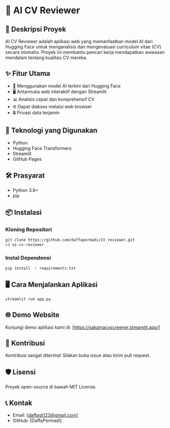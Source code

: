 # 🤖 AI CV Reviewer

## 📝 Deskripsi Proyek
AI CV Reviewer adalah aplikasi web yang memanfaatkan model AI dari Hugging Face untuk menganalisis dan mengevaluasi curriculum vitae (CV) secara otomatis. Proyek ini membantu pencari kerja mendapatkan wawasan mendalam tentang kualitas CV mereka.

## ✨ Fitur Utama
- 🤗 Menggunakan model AI terkini dari Hugging Face
- 🖥️ Antarmuka web interaktif dengan Streamlit
- 📊 Analisis cepat dan komprehensif CV
- 🌐 Dapat diakses melalui web browser
- 🔒 Privasi data terjamin

## 🚀 Teknologi yang Digunakan
- Python
- Hugging Face Transformers
- Streamlit
- GitHub Pages

## 🛠️ Prasyarat
- Python 3.8+
- pip

## 📦 Instalasi

### Kloning Repositori
```bash
git clone https://github.com/daffapermadi/CV_reviewer.git
cd ai-cv-reviewer
```

### Instal Dependensi
```bash
pip install -r requirements.txt
```

## 🖥️ Cara Menjalankan Aplikasi
```bash
streamlit run app.py
```

## 🌐 Demo Website
Kunjungi demo aplikasi kami di: [https://sakamacvscreener.streamlit.app/]

## 🤝 Kontribusi
Kontribusi sangat diterima! Silakan buka issue atau kirim pull request.

## 🛡️ Lisensi
Proyek open-source di bawah MIT License.

## 📞 Kontak
- Email: [daffagt123@gmail.com]
- GitHub: [DaffaPermadi]
